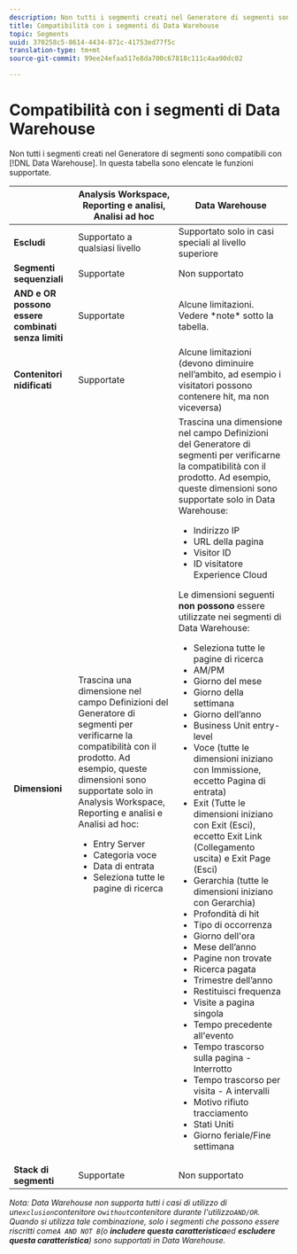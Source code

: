 ```yaml
---
description: Non tutti i segmenti creati nel Generatore di segmenti sono compatibili con Data Warehouse. In questa tabella sono elencate le funzioni supportate.
title: Compatibilità con i segmenti di Data Warehouse
topic: Segments
uuid: 370258c5-8614-4434-871c-41753ed77f5c
translation-type: tm+mt
source-git-commit: 99ee24efaa517e8da700c67818c111c4aa90dc02

---
```



# Compatibilità con i segmenti di Data Warehouse

Non tutti i segmenti creati nel Generatore di segmenti sono compatibili con [!DNL Data Warehouse]. In questa tabella sono elencate le funzioni supportate.

<table id="table_BBB1DAFDF85041598FA4AF869172CF7F"> 
 <thead> 
  <tr> 
   <th colname="col1" class="entry"> </th> 
   <th colname="col2" class="entry"> Analysis Workspace, Reporting e analisi, Analisi ad hoc </th> 
   <th colname="col3" class="entry"> Data Warehouse </th> 
  </tr> 
 </thead>
 <tbody> 
  <tr> 
   <td colname="col1"> <b>Escludi</b> </td> 
   <td colname="col2"> Supportato a qualsiasi livello </td> 
   <td colname="col3"> Supportato solo in casi speciali al livello superiore </td> 
  </tr> 
  <tr> 
   <td colname="col1"> <b>Segmenti sequenziali</b> </td> 
   <td colname="col2"> Supportate </td> 
   <td colname="col3"> Non supportato </td> 
  </tr> 
  <tr> 
   <td colname="col1"> <b>AND e OR possono essere combinati senza limiti</b> </td> 
   <td colname="col2"> Supportate </td> 
   <td colname="col3"> Alcune limitazioni. Vedere *note* sotto la tabella. </td> 
  </tr> 
  <tr> 
   <td colname="col1"> <b>Contenitori nidificati</b> </td> 
   <td colname="col2"> Supportate </td> 
   <td colname="col3"> Alcune limitazioni (devono diminuire nell’ambito, ad esempio i visitatori possono contenere hit, ma non viceversa) </td> 
  </tr> 
  <tr> 
   <td colname="col1"> <b>Dimensioni</b> </td> 
   <td colname="col2">Trascina una dimensione nel campo <span class="uicontrol"> Definizioni</span> del Generatore di segmenti per verificarne la compatibilità con il prodotto. Ad esempio, queste dimensioni sono supportate solo in Analysis Workspace, Reporting e analisi e Analisi ad hoc: 
    <ul id="ul_BD708CC3A16743F49F998D1046EC70A3"> 
     <li id="li_240DA619D50B4336ACD9117BF59AF10A">Entry Server </li> 
     <li id="li_222D4D4116674EF8A52945CCB9C78719">Categoria voce </li> 
     <li id="li_5A43C846E2EA4EFCB892DE9E0607C68C">Data di entrata </li> 
     <li id="li_8E9CABBE04FC4A7A9A5D2BDD34AD3C87">Seleziona tutte le pagine di ricerca </li> 
    </ul> </td> 
   <td colname="col3"> Trascina una dimensione nel campo <span class="uicontrol"> Definizioni</span> del Generatore di segmenti per verificarne la compatibilità con il prodotto. Ad esempio, queste dimensioni sono supportate solo in Data Warehouse: 
    <ul id="ul_61A5B314CCCF497DB0385324E3309E22"> 
     <li id="li_1254089BDFAE4E0F8E51CB1511BBBF53">Indirizzo IP </li> 
     <li id="li_D8E040F77A8C46A084547F4FE685CB10">URL della pagina </li> 
     <li id="li_4C79AE900CF6458780C124143DC6FA5B">Visitor ID </li> 
     <li id="li_4EC10645DE9740609D8DDFD4F668FE67">ID visitatore Experience Cloud </li> 
    </ul> <p>Le dimensioni seguenti <b>non possono </b>essere utilizzate nei segmenti di Data Warehouse: </p> 
    <ul id="ul_FE143F6D1ABF45DAA444E1B5691C7D4F"> 
     <li id="li_E77F3CC45BA04674B857FE5AB19D56F1">Seleziona tutte le pagine di ricerca </li> 
     <li id="li_95E1549C13F14BA0B32686401EE78E31">AM/PM </li> 
     <li id="li_6F1C8FC2E7674A0CA14B70B65784D896">Giorno del mese </li> 
     <li id="li_79D1A91D741D4CCC937D07906D71F964">Giorno della settimana </li> 
     <li id="li_4008565353084611BD782B98D50C0611">Giorno dell’anno </li> 
     <li id="li_F87D78F125874087BFF74FAAE2BA46F5">Business Unit entry-level </li> 
     <li id="li_53DA4E64C6714CFF90D164245D01C16A">Voce (tutte le dimensioni iniziano con Immissione, eccetto Pagina di entrata) </li> 
     <li id="li_7F26B0E54A4A48319F31D8FC499D1CF2">Exit (Tutte le dimensioni iniziano con Exit (Esci), eccetto Exit Link (Collegamento uscita) e Exit Page (Esci) </li> 
     <li id="li_1877D2D8A95B43F29CAA426BF2FE4996">Gerarchia (tutte le dimensioni iniziano con Gerarchia) </li> 
     <li id="li_DF0BCC63ED274ABEA1C5A28274936310">Profondità di hit </li> 
     <li id="li_98BE56213E1A4FD28D4858D53C46D23E">Tipo di occorrenza </li> 
     <li id="li_52ECB31657DF4180BDB9C8D21CC74313">Giorno dell'ora </li> 
     <li id="li_93716207F2614822ACB84100B35D27BC">Mese dell’anno </li> 
     <li id="li_FFC8E1F7092C4876A7E9F2365CC234B9">Pagine non trovate </li> 
     <li id="li_7A070C8E0F664F5AB554555B17D0E4E6">Ricerca pagata </li> 
     <li id="li_12228C18BF90463C8D8394FB810843D3">Trimestre dell’anno </li> 
     <li id="li_1833B6E2011C4757A60CAA2C98B35AFA">Restituisci frequenza </li> 
     <li id="li_39154CD74A534D9AA09C701FE1E2C521">Visite a pagina singola </li> 
     <li id="li_84BDE34DD577488881E8842D2DE72D3C">Tempo precedente all'evento </li> 
     <li id="li_552BE3414CC949B3B24BE99298945874">Tempo trascorso sulla pagina - Interrotto </li> 
     <li id="li_33D815E04CB3493C82BE33E958C2D7B9">Tempo trascorso per visita - A intervalli </li> 
     <li id="li_76F2BB88B8CD456DB50D04F36BB7854B">Motivo rifiuto tracciamento </li> 
     <li id="li_07345E08D0584CEC99128A0542587019">Stati Uniti </li> 
     <li id="li_3D6BD9E927334B9BBC29E602D1103F7A">Giorno feriale/Fine settimana </li> 
    </ul> </td> 
  </tr> 
  <tr> 
   <td colname="col1"> <b>Stack di segmenti</b> </td> 
   <td colname="col2"> Supportate </td> 
   <td colname="col3"> Non supportato </td> 
  </tr> 
 </tbody> 
</table>

*Nota: Data Warehouse non supporta tutti i casi di utilizzo di un`exclusion`contenitore o`without`contenitore durante l'utilizzo`AND/OR`. Quando si utilizza tale combinazione, solo i segmenti che possono essere riscritti come`A AND NOT B`(o **includere questa caratteristica**ed **escludere questa caratteristica**) sono supportati in Data Warehouse.*
